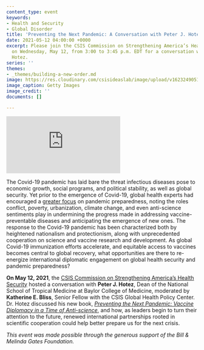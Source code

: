 ```yaml
---
content_type: event
keywords:
- Health and Security
- Global Disorder
title: 'Preventing the Next Pandemic: A Conversation with Peter J. Hotez'
date: 2021-05-12 04:00:00 +0000
excerpt: Please join the CSIS Commission on Strengthening America’s Health Security
  on Wednesday, May 12, from 3:00 to 3:45 p.m. EDT for a conversation with Peter J.
  Hotez.
series: ''
themes:
- _themes/building-a-new-order.md
image: https://res.cloudinary.com/csisideaslab/image/upload/v1623249051/health-commission/210504_vaccine_qhlryw.jpg
image_caption: Getty Images
image_credit: ''
documents: []

---
```

<div class="video-wrapper post-feature-video"> <iframe allow="autoplay; encrypted-media" allowfullscreen="" frameborder="0" title="" src="https://www.youtube.com/embed/G9hDxgsZ94Q"></iframe></div>

The Covid-19 pandemic has laid bare the threat infectious diseases pose to economic growth, social programs, and political stability, as well as global security. Yet prior to the emergence of Covid-19, global health experts had encouraged a [greater focus](https://healthsecurity.csis.org/final-report/) on pandemic preparedness, noting the roles conflict, poverty, urbanization, climate change, and even anti-science sentiments play in undermining the progress made in addressing vaccine-preventable diseases and anticipating the emergence of new ones. The response to the Covid-19 pandemic has been characterized both by heightened nationalism and protectionism, along with unprecedented cooperation on science and vaccine research and development. As global Covid-19 immunization efforts accelerate, and equitable access to vaccines becomes central to global recovery, what opportunities are there to re-energize international diplomatic engagement on global health security and pandemic preparedness?

**On May 12, 2021**, the [CSIS Commission on Strengthening America’s Health Security](https://healthsecurity.csis.org/) hosted a conversation with **Peter J. Hotez**, Dean of the National School of Tropical Medicine at Baylor College of Medicine, moderated by **Katherine E. Bliss**, Senior Fellow with the CSIS Global Health Policy Center. Dr. Hotez discussed his new book, [_Preventing the Next Pandemic: Vaccine Diplomacy in a Time of Anti-science_](https://jhupbooks.press.jhu.edu/title/preventing-next-pandemic), and how, as leaders begin to turn their attention to the future, renewed international partnerships rooted in scientific cooperation could help better prepare us for the next crisis.

_This event was made possible through the generous support of the Bill & Melinda Gates Foundation._